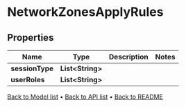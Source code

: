 

# NetworkZonesApplyRules


## Properties

| Name | Type | Description | Notes |
|------------ | ------------- | ------------- | -------------|
|**sessionType** | **List&lt;String&gt;** |  |  |
|**userRoles** | **List&lt;String&gt;** |  |  |



[Back to Model list](../README.md#documentation-for-models) &#8226; [Back to API list](../README.md#documentation-for-api-endpoints) &#8226; [Back to README](../README.md)


